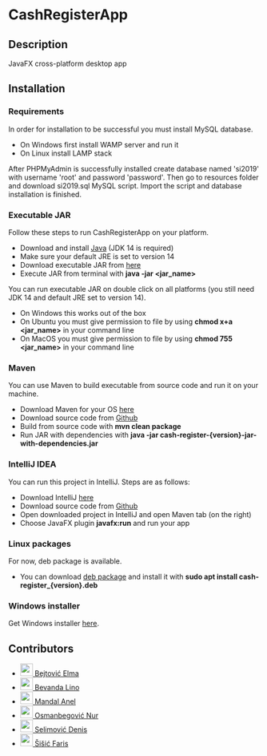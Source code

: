 # CashRegisterApp

## Description
JavaFX cross-platform desktop app

## Installation

### Requirements

In order for installation to be successful you must install MySQL database.
* On Windows first install WAMP server and run it
* On Linux install LAMP stack

After PHPMyAdmin is successfully installed create database named 'si2019' with username 'root' and password 'password'. Then go to resources folder and download si2019.sql MySQL script. Import the script and database installation is finished.

### Executable JAR

Follow these steps to run CashRegisterApp on your platform.
* Download and install [Java](https://www.oracle.com/java/technologies/javase-jdk14-downloads.html) (JDK 14 is required)
* Make sure your default JRE is set to version 14
* Download executable JAR from [here](https://github.com/dselimovic1/CashRegisterApp/releases/latest)
* Execute JAR from terminal with __java -jar <jar_name>__

You can run executable JAR on double click on all platforms (you still need JDK 14 and default JRE set to version 14). 
* On Windows this works out of the box
* On Ubuntu you must give permission to file by using __chmod x+a <jar_name>__ in your command line
* On MacOS you must give permission to file by using __chmod 755 <jar_name>__ in your command line

### Maven

You can use Maven to build executable from source code and run it on your machine. 
* Download Maven for your OS [here](https://maven.apache.org/download.cgi)
* Download source code from [Github](https://github.com/dselimovic1/CashRegisterApp)
* Build from source code with __mvn clean package__
* Run JAR with dependencies with __java -jar cash-register-{version}-jar-with-dependencies.jar__

### IntelliJ IDEA

You can run this project in IntelliJ. Steps are as follows:
* Download IntelliJ [here](https://www.jetbrains.com/idea/download)
* Download source code from [Github](https://github.com/dselimovic1/CashRegisterApp)
* Open downloaded project in IntelliJ and open Maven tab (on the right)
* Choose JavaFX plugin __javafx:run__ and run your app

### Linux packages

For now, deb package is available.
* You can download [deb package](https://drive.google.com/drive/u/1/folders/1mv4543ZHPftdXXpeb2AhSZ1-YWxLCeEF) and install it with __sudo apt install cash-register\_{version}.deb__

### Windows installer

Get Windows installer [here](https://drive.google.com/drive/u/1/folders/1yu3SGVHXQ69EPr5TVsJsU3Z8y-CVddkk).

## Contributors

* <a href="https://github.com/ebejtovic1" target="_blank"><img width="25px" height="25px" src="https://github.com/ebejtovic1.png"> Bejtović Elma</a>
* <a href="https://github.com/Lino2007" target="_blank"><img width="25px" height="25px" src="https://github.com/Lino2007.png"> Bevanda Lino</a>
* <a href="https://github.com/mand0ne" target="_blank"><img width="25px" height="25px" src="https://github.com/mand0ne.png"> Mandal Anel</a>
* <a href="https://github.com/nosmanbegovic" target="_blank"><img width="25px" height="25px" src="https://github.com/nosmanbegovic.png"> Osmanbegović Nur</a>
* <a href="https://github.com/dselimovic1" target="_blank"><img width="25px" height="25px" src="https://github.com/dselimovic1.png"> Selimović Denis</a>
* <a href="https://github.com/silegrb" target="_blank"><img width="25px" height="25px" src="https://github.com/silegrb.png"> Šišić Faris</a>

